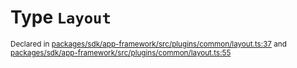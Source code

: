 # Type `Layout`
<sub>Declared in [packages/sdk/app-framework/src/plugins/common/layout.ts:37](https://github.com/dxos/dxos/blob/27607ac6b/packages/sdk/app-framework/src/plugins/common/layout.ts#L37) and [packages/sdk/app-framework/src/plugins/common/layout.ts:55](https://github.com/dxos/dxos/blob/27607ac6b/packages/sdk/app-framework/src/plugins/common/layout.ts#L55)</sub>






